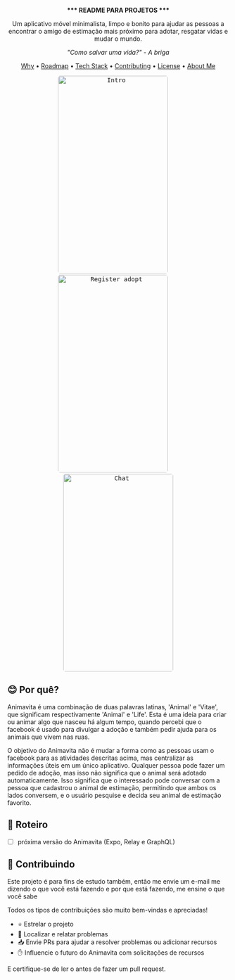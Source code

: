 <p align="center"><strong>*** README PARA PROJETOS ***</strong></p>

<p align="center">Um aplicativo móvel minimalista, limpo e bonito para ajudar as pessoas a encontrar o amigo de estimação mais próximo para adotar, resgatar vidas e mudar o mundo.</p>

<p align="center"><i>"Como salvar uma vida?" - A briga</i> </p>

<p align="center">
  <a href="#blush-why">Why</a> •
  <a href="#dizzy-roadmap">Roadmap</a> •
  <a href="#zap-tech-stack">Tech Stack</a> •
  <a href="#handshake-contributing">Contributing</a> •  
  <a href="#tophat-license">License</a> •
  <a href="#art-about-me">About Me</a>
</p>

<p align="center">
  <kbd>
    <img width="250" style="border-radius: 5px" height="450" src="https://i.imgur.com/7CJSiNA.gif" alt="Intro">
  </kbd>
  &nbsp;&nbsp;&nbsp;&nbsp;
  <kbd>
    <img width="250" style="border-radius: 5px" height="450" src="https://i.imgur.com/jxUIe8w.gif" alt="Register adopt">
  </kbd>
  &nbsp;&nbsp;&nbsp;&nbsp;
  <kbd>
    <img width="250" style="border-radius: 5px" height="450" src="https://i.imgur.com/CNczcSk.gif" alt="Chat">
  </kbd>
</p>

## :blush: **Por quê?**

Animavita é uma combinação de duas palavras latinas, 'Animal' e 'Vitae', que significam respectivamente 'Animal' e 'Life'. Esta é uma ideia para criar ou animar algo que nasceu há algum tempo, quando percebi que o facebook é usado para divulgar a adoção e também pedir ajuda para os animais que vivem nas ruas.

O objetivo do Animavita não é mudar a forma como as pessoas usam o facebook para as atividades descritas acima, mas centralizar as informações úteis em um único aplicativo. Qualquer pessoa pode fazer um pedido de adoção, mas isso não significa que o animal será adotado automaticamente. Isso significa que o interessado pode conversar com a pessoa que cadastrou o animal de estimação, permitindo que ambos os lados conversem, e o usuário pesquise e decida seu animal de estimação favorito.

## :dizzy: **Roteiro**

-   [ ] próxima versão do Animavita (Expo, Relay e GraphQL)

## :handshake: **Contribuindo**

Este projeto é para fins de estudo também, então me envie um e-mail me dizendo o que você está fazendo e por que está fazendo, me ensine o que você sabe

Todos os tipos de contribuições são muito bem-vindas e apreciadas!

-   ⭐️ Estrelar o projeto
-   🐛 Localizar e relatar problemas
-   📥 Envie PRs para ajudar a resolver problemas ou adicionar recursos
-   ✋ Influencie o futuro do Animavita com solicitações de recursos

E certifique-se de ler o antes de fazer um pull request.